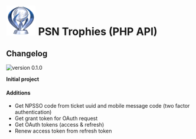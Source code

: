 # <img src="./res/platinum.png" alt="" height="80" /> PSN Trophies (PHP API)

## Changelog

![version 0.1.0](https://img.shields.io/badge/version-0.1.0-blue.svg)

**Initial project**

#### Additions

-   Get NPSSO code from ticket uuid and mobile message code (two factor authentication)
-   Get grant token for OAuth request
-   Get OAuth tokens (access & refresh)
-   Renew access token from refresh token
